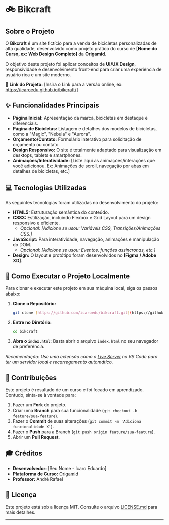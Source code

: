 # 🚲 Bikcraft

## Sobre o Projeto

O **Bikcraft** é um site fictício para a venda de bicicletas personalizadas de alta qualidade, desenvolvido como projeto prático do curso de **[Nome do Curso, ex: Web Design Completo]** da **Origamid**.

O objetivo deste projeto foi aplicar conceitos de **UI/UX Design**, responsividade e desenvolvimento front-end para criar uma experiência de usuário rica e um site moderno.

🔗 **Link do Projeto:** [Insira o Link para a versão online, ex: https://icaroedu.github.io/bikcraft/]

## ✨ Funcionalidades Principais

* **Página Inicial:** Apresentação da marca, bicicletas em destaque e diferenciais.
* **Página de Bicicletas:** Listagem e detalhes dos modelos de bicicletas, como a "Magic", "Nebula" e "Aurora".
* **Orçamento/Contato:** Formulário interativo para solicitação de orçamento ou contato.
* **Design Responsivo:** O site é totalmente adaptado para visualização em desktops, tablets e smartphones.
* **Animações/Interatividade:** [Liste aqui as animações/interações que você adicionou. Ex: Animações de scroll, navegação por abas em detalhes de bicicletas, etc.]

## 💻 Tecnologias Utilizadas

As seguintes tecnologias foram utilizadas no desenvolvimento do projeto:

* **HTML5:** Estruturação semântica do conteúdo.
* **CSS3:** Estilização, incluindo Flexbox e Grid Layout para um design responsivo e eficiente.
    * *Opcional: [Adicione se usou: Variáveis CSS, Transições/Animações CSS.]*
* **JavaScript:** Para interatividade, navegação, animações e manipulação do DOM.
    * *Opcional: [Adicione se usou: Eventos, funções assíncronas, etc.]*
* **Design:** O layout e protótipo foram desenvolvidos no **[Figma / Adobe XD]**.

## 🚀 Como Executar o Projeto Localmente

Para clonar e executar este projeto em sua máquina local, siga os passos abaixo:

1.  **Clone o Repositório:**
    ```bash
    git clone [https://github.com/icaroedu/bikcraft.git](https://github.com/icaroedu/bikcraft.git)
    ```
2.  **Entre no Diretório:**
    ```bash
    cd bikcraft
    ```
3.  **Abra o `index.html`:**
    Basta abrir o arquivo `index.html` no seu navegador de preferência.

*Recomendação: Use uma extensão como o [Live Server](https://marketplace.visualstudio.com/items?itemName=ritwickdey.LiveServer) no VS Code para ter um servidor local e recarregamento automático.*

## 🤝 Contribuições

Este projeto é resultado de um curso e foi focado em aprendizado. Contudo, sinta-se à vontade para:

1.  Fazer um **Fork** do projeto.
2.  Criar uma **Branch** para sua funcionalidade (`git checkout -b feature/sua-feature`).
3.  Fazer o **Commit** de suas alterações (`git commit -m 'Adiciona funcionalidade X'`).
4.  Fazer o **Push** para a Branch (`git push origin feature/sua-feature`).
5.  Abrir um **Pull Request**.

## 🎓 Créditos

* **Desenvolvedor:** [Seu Nome - Icaro Eduardo]
* **Plataforma de Curso:** [Origamid](https://www.origamid.com/)
* **Professor:** André Rafael

## 📄 Licença

Este projeto está sob a licença MIT. Consulte o arquivo [LICENSE.md](LICENSE.md) para mais detalhes.

---
